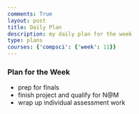 ```yaml
---
comments: True
layout: post
title: Daily Plan
description: my daily plan for the week
type: plans
courses: {'compsci': {'week': 11}}
---
```

### Plan for the Week

- prep for finals
- finish project and qualify for N@M
- wrap up individual assessment work  
